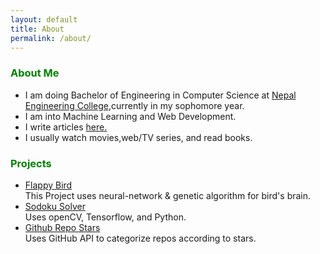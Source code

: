 ```yaml
---
layout: default
title: About
permalink: /about/
---
```


<h3 style="color:green">About Me</h3>

<ul>
<li>I am doing Bachelor of Engineering in Computer Science at <a href="http://nec.edu.np/">Nepal Engineering College</a>,currently in my sophomore year.</li>
<li>I am into Machine Learning and Web Development.</li>
<li>I write articles <a href="https://rupeshgelal.com.np/blog/">here.</a> </li>
<li>I usually watch movies,web/TV series, and read books.</li>
</ul>

<h3 style="color:green">Projects</h3>
<ul>
<li><a href="https://github.com/rgrupesh/Flappy-Bird-NN">Flappy Bird</a> </li>
This Project uses neural-network & genetic algorithm for bird's brain.<br>
<li><a href="https://github.com/rgrupesh/sudoku_solver_real_time">Sodoku Solver</a> </li>
Uses openCV, Tensorflow, and Python.
<li><a href="https://github.com/rgrupesh/GitHub-Repo-Stars">Github Repo Stars</a></li>
Uses GitHub API to categorize repos according to stars.
</ul>